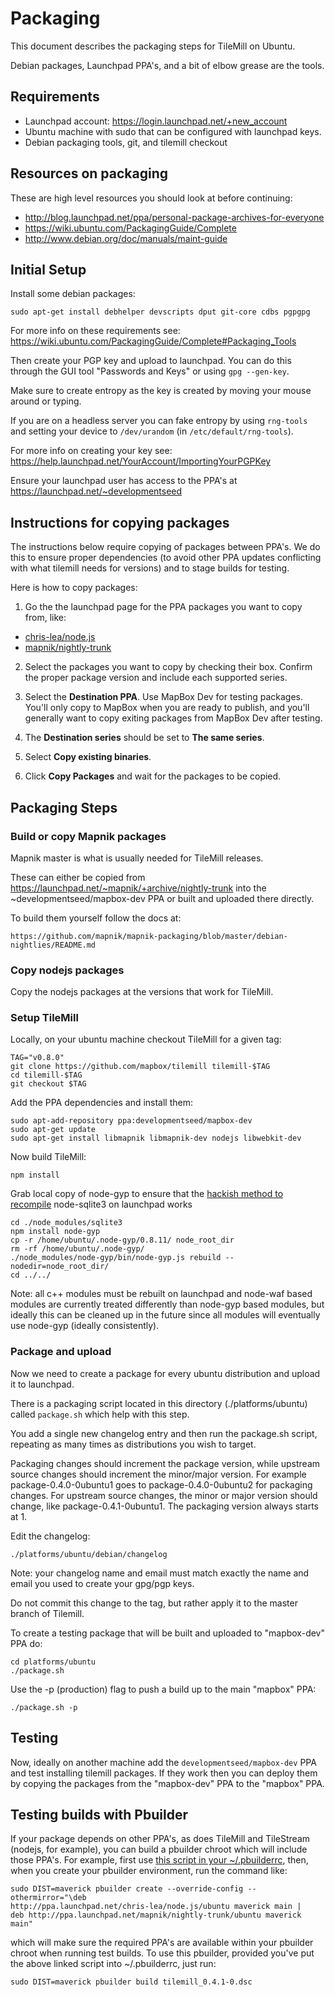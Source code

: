 # Packaging

This document describes the packaging steps for TileMill on Ubuntu.

Debian packages, Launchpad PPA's, and a bit of elbow grease are the tools.


## Requirements

* Launchpad account: https://login.launchpad.net/+new_account
* Ubuntu machine with sudo that can be configured with launchpad keys.
* Debian packaging tools, git, and tilemill checkout

## Resources on packaging

These are high level resources you should look at before continuing:

* http://blog.launchpad.net/ppa/personal-package-archives-for-everyone
* https://wiki.ubuntu.com/PackagingGuide/Complete
* http://www.debian.org/doc/manuals/maint-guide


## Initial Setup

Install some debian packages:

    sudo apt-get install debhelper devscripts dput git-core cdbs pgpgpg

For more info on these requirements see: https://wiki.ubuntu.com/PackagingGuide/Complete#Packaging_Tools

Then create your PGP key and upload to launchpad. You can do this through the GUI tool "Passwords and Keys" or using `gpg --gen-key`.

Make sure to create entropy as the key is created by moving your mouse around or typing.

If you are on a headless server you can fake entropy by using `rng-tools` and setting your device to `/dev/urandom` (in `/etc/default/rng-tools`).

For more info on creating your key see: https://help.launchpad.net/YourAccount/ImportingYourPGPKey

Ensure your launchpad user has access to the PPA's at https://launchpad.net/~developmentseed


## Instructions for copying packages

The instructions below require copying of packages between PPA's. We do this to ensure 
proper dependencies (to avoid other PPA updates conflicting with what tilemill needs for versions) and to stage builds for testing.

Here is how to copy packages:

1) Go the the launchpad page for the PPA packages you want to copy from, like:

- [chris-lea/node.js](https://launchpad.net/~chris-lea/+archive/node.js/+copy-packages)
- [mapnik/nightly-trunk](https://launchpad.net/~mapnik/+archive/nightly-trunk/+copy-packages)

2) Select the packages you want to copy by checking their box. Confirm the proper package version and include each supported series.

3) Select the **Destination PPA**. Use MapBox Dev for testing packages. You'll only copy to MapBox when you are ready to publish, and you'll generally want to copy exiting packages from MapBox Dev after testing.

4) The **Destination series** should be set to **The same series**.

5) Select **Copy existing binaries**.

6) Click **Copy Packages** and wait for the packages to be copied.


## Packaging Steps

### Build or copy Mapnik packages

Mapnik master is what is usually needed for TileMill releases.

These can either be copied from https://launchpad.net/~mapnik/+archive/nightly-trunk into the
~developmentseed/mapbox-dev PPA or built and uploaded there directly.

To build them yourself follow the docs at:

    https://github.com/mapnik/mapnik-packaging/blob/master/debian-nightlies/README.md

### Copy nodejs packages

Copy the nodejs packages at the versions that work for TileMill.

### Setup TileMill

Locally, on your ubuntu machine checkout TileMill for a given tag:

    TAG="v0.8.0"
    git clone https://github.com/mapbox/tilemill tilemill-$TAG
    cd tilemill-$TAG
    git checkout $TAG

Add the PPA dependencies and install them:

    sudo apt-add-repository ppa:developmentseed/mapbox-dev
    sudo apt-get update
    sudo apt-get install libmapnik libmapnik-dev nodejs libwebkit-dev

Now build TileMill:

    npm install

Grab local copy of node-gyp to ensure that the [hackish method to recompile](https://github.com/mapbox/tilemill/blob/3083b084b1e4b3cb23e105736328eb500d6d0f7a/platforms/ubuntu/debian/rules#L21) node-sqlite3 on launchpad works

    cd ./node_modules/sqlite3
    npm install node-gyp
    cp -r /home/ubuntu/.node-gyp/0.8.11/ node_root_dir
    rm -rf /home/ubuntu/.node-gyp/
    ./node_modules/node-gyp/bin/node-gyp.js rebuild --nodedir=node_root_dir/
    cd ../../

Note: all c++ modules must be rebuilt on launchpad and node-waf based modules are currently
treated differently than node-gyp based modules, but ideally this can be cleaned up in the future
since all modules will eventually use node-gyp (ideally consistently).

### Package and upload

Now we need to create a package for every ubuntu distribution and upload it to launchpad.

There is a packaging script located in this directory (./platforms/ubuntu)
called `package.sh` which help with this step.

You add a single new changelog entry and then run the package.sh script, repeating
as many times as distributions you wish to target.

Packaging changes should increment the package version, while upstream source changes
should increment the minor/major version.  For example package-0.4.0-0ubuntu1 goes 
to package-0.4.0-0ubuntu2 for packaging changes. For upstream source changes, the 
minor or major version should change, like package-0.4.1-0ubuntu1. The packaging 
version always starts at 1.

Edit the changelog:

    ./platforms/ubuntu/debian/changelog

Note: your changelog name and email must match exactly the name and email you used to
create your gpg/pgp keys.

Do not commit this change to the tag, but rather apply it to the master branch
of Tilemill.

To create a testing package that will be built and uploaded to "mapbox-dev" PPA do:

    cd platforms/ubuntu
    ./package.sh

Use the -p (production) flag to push a build up to the main "mapbox" PPA:

    ./package.sh -p

## Testing

Now, ideally on another machine add the `developmentseed/mapbox-dev` PPA and test
installing tilemill packages. If they work then you can deploy them by copying the
packages from the "mapbox-dev" PPA to the "mapbox" PPA.


## Testing builds with Pbuilder

If your package depends on other PPA's, as does TileMill and TileStream (nodejs,
for example), you can build a pbuilder chroot which will include those PPA's. 
For example, first use [this script in your ~/.pbuilderrc](https://wiki.ubuntu.com/PbuilderHowto#Multiple_pbuilders), then, when you create your pbuilder environment, run the command like:

```
sudo DIST=maverick pbuilder create --override-config --othermirror="\deb
http://ppa.launchpad.net/chris-lea/node.js/ubuntu maverick main |
deb http://ppa.launchpad.net/mapnik/nightly-trunk/ubuntu maverick main"
```

which will make sure the required PPA's are available within your pbuilder chroot when
running test builds.  To use this pbuilder, provided you've put the above linked
script into ~/.pbuilderrc, just run:

    sudo DIST=maverick pbuilder build tilemill_0.4.1-0.dsc

